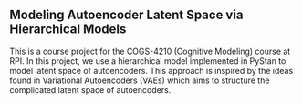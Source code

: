 ## Modeling Autoencoder Latent Space via Hierarchical Models

This is a course project for the COGS-4210 (Cognitive Modeling) course at RPI. In this project, we use a hierarchical model implemented in PyStan to model latent space of autoencoders. This approach is inspired by the ideas found in Variational Autoencoders (VAEs) which aims to structure the complicated latent space of autoencoders.
